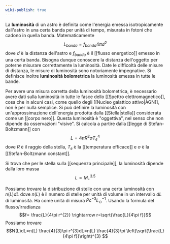 ```yaml
---
wiki-publish: true
---
```

La **luminosità** di un astro è definita come l'energia emessa isotropicamente dall'astro in una certa banda per unità di tempo, misurata in fotoni che cadono in quella banda. Matematicamente
$$L_{banda}=f_{banda}4\pi d^{2}$$
dove $d$ è la distanza dell'astro e $f_{banda}$ è il [[flusso energetico]] emesso in una certa banda. Bisogna dunque conoscere la distanza dell'oggetto per poterne misurare correttamente la luminosità. Date le difficoltà delle misure di distanza, le misure di luminosità sono notoriamente impegnative. Si definisce inoltre **luminosità bolometrica** la luminosità emessa in tutte le bande.

Per avere una misura corretta della luminosità bolometrica, è necessario avere dati sulla luminosità in tutte le fasce dello [[Spettro elettromagnetico]], cosa che in alcuni casi, come quello degli [[Nucleo galattico attivo|AGN]], non è per nulla semplice. Si può definire la luminosità con un'approssimazione dell'energia prodotta dalla [[Stella|stella]] considerata come un [[corpo nero]]. Questa luminosità è "oggettiva", nel senso che non dipende da osservazioni "visive". Si calcola a partire dalla [[legge di Stefan-Boltzmann]] con
$$L=4\pi R^{2}\sigma T^{4}_{e}$$
dove $R$ è il raggio della stella, $T_{e}$ è la [[temperatura efficace]] e $\sigma$ è la [[Stefan-Boltzmann constant]].

Si trova che per le stella sulla [[sequenza principale]], la luminosità dipende dalla loro massa
$$L\propto M^{3.5}_{\star}$$

Possiamo trovare la distribuzione di stelle con una certa luminosità con $n(L)dL$ dove $n(L)$ è il numero di stelle per unità di volume in un intervallo $dL$ di luminosità. Ha come unità di misura $Pc^{-3}L_{\odot}^{-1}$. Usando la formula del flusso/irradianza
$$f= \frac{L}{4\pi r^{2}} \rightarrow r=\sqrt{\frac{L}{4\pi f}}$$
Possiamo trovare
$$N(L)dL=n(L) \frac{4}{3}\pi r^{3}dL=n(L) \frac{4}{3}\pi \left(\sqrt{\frac{L}{4\pi f}}\right)^{3} $$
